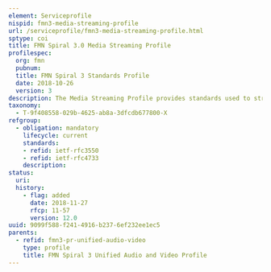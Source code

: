 ```yaml
---
element: Serviceprofile
nispid: fmn3-media-streaming-profile
url: /serviceprofile/fmn3-media-streaming-profile.html
sptype: coi
title: FMN Spiral 3.0 Media Streaming Profile
profilespec:
  org: fmn
  pubnum: 
  title: FMN Spiral 3 Standards Profile
  date: 2018-10-26
  version: 3
description: The Media Streaming Profile provides standards used to stream media across the mission network.
taxonomy:
  - T-9f408558-029b-4625-ab8a-3dfcdb677800-X
refgroup:
  - obligation: mandatory
    lifecycle: current
    standards: 
    - refid: ietf-rfc3550
    - refid: ietf-rfc4733
    description: 
status:
  uri: 
  history: 
    - flag: added
      date: 2018-11-27
      rfcp: 11-57
      version: 12.0
uuid: 9099f588-f241-4916-b237-6ef232ee1ec5
parents:
  - refid: fmn3-pr-unified-audio-video
    type: profile
    title: FMN Spiral 3 Unified Audio and Video Profile
---
```

